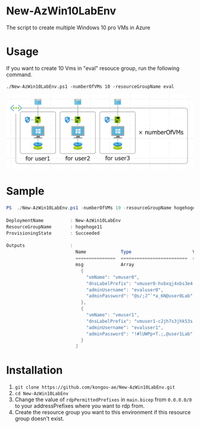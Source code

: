 # New-AzWin10LabEnv
The script to create multiple Windows 10 pro VMs in Azure

# Usage

If you want to create 10 Vms in "eval" resouce group, run the following command.

`./New-AzWin10LabEnv.ps1 -numberOfVMs 10 -resourceGroupName eval`

![diagram](images/diagram.png)

# Sample

```powershell
PS  ./New-AzWin10LabEnv.ps1 -numberOfVMs 10 -resourceGroupName hogehoge11

DeploymentName          : New-AzWin10LabEnv
ResourceGroupName       : hogehoge11
ProvisioningState       : Succeeded

Outputs                 :
                          Name             Type                       Value
                          ===============  =========================  ==========
                          msg              Array                      [
                            {
                              "vmName": "vmuser0",
                              "dnsLabelPrefix": "vmuser0-hvbxqj4xbs3e4.eastus.cloudapp.azure.com",
                              "adminUsername": "evaluser0",
                              "adminPassword": "@s/;J^`*a_6N@user0Lab"
                            },
                            {
                              "vmName": "vmuser1",
                              "dnsLabelPrefix": "vmuser1-c2jh7s3jhk53s.eastus.cloudapp.azure.com",
                              "adminUsername": "evaluser1",
                              "adminPassword": "!#lUWPp+T.;,@user1Lab"
                            }
                          ]
```


# Installation

1. `git clone https://github.com/kongou-ae/New-AzWin10LabEnv.git`
2. `cd New-AzWin10LabEnv`
3. Change the value of `rdpPermittedPrefixes` in `main.bicep` from `0.0.0.0/0` to your addressPrefixes where you want to rdp from.
4. Create the resource group you want to this environment if this resource group doesn't exist.
